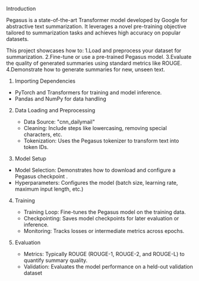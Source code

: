 Introduction

Pegasus is a state-of-the-art Transformer model developed by Google for abstractive text summarization. 
It leverages a novel pre-training objective tailored to summarization tasks and achieves high accuracy on popular datasets.

This project showcases how to:
1.Load and preprocess your dataset for summarization.
2.Fine-tune or use a pre-trained Pegasus model.
3.Evaluate the quality of generated summaries using standard metrics like ROUGE.
4.Demonstrate how to generate summaries for new, unseen text.

1. Importing Dependencies
 * PyTorch and Transformers for training and model inference.
 * Pandas and NumPy for data handling

2. Data Loading and Preprocessing
   * Data Source: "cnn_dailymail"
   * Cleaning: Include steps like lowercasing, removing special characters, etc.
   * Tokenization: Uses the Pegasus tokenizer  to transform text into token IDs.

 3. Model Setup
   * Model Selection: Demonstrates how to download and configure a Pegasus checkpoint .
   * Hyperparameters: Configures the model (batch size, learning rate, maximum input length, etc.)

 4. Training
    * Training Loop: Fine-tunes the Pegasus model on the training data.
    * Checkpointing: Saves model checkpoints for later evaluation or inference.
    * Monitoring: Tracks losses or intermediate metrics across epochs.
   
5. Evaluation
   * Metrics: Typically ROUGE (ROUGE-1, ROUGE-2, and ROUGE-L) to quantify summary quality.
   * Validation: Evaluates the model performance on a held-out validation dataset

